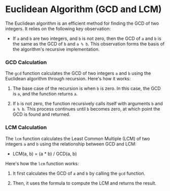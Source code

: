 # Euclidean Algorithm (GCD and LCM)

The Euclidean algorithm is an efficient method for finding the GCD of two integers. It relies on the following key observation:

- If `a` and `b` are two integers, and `b` is not zero, then the GCD of `a` and `b` is the same as the GCD of `b` and `a % b`. This observation forms the basis of the algorithm's recursive implementation.

### GCD Calculation

The `gcd` function calculates the GCD of two integers `a` and `b` using the Euclidean algorithm through recursion. Here's how it works:

1. The base case of the recursion is when `b` is zero. In this case, the GCD is `a`, and the function returns `a`.

2. If `b` is not zero, the function recursively calls itself with arguments `b` and `a % b`. This process continues until `b` becomes zero, at which point the GCD is found and returned.

### LCM Calculation

The `lcm` function calculates the Least Common Multiple (LCM) of two integers `a` and `b` using the relationship between GCD and LCM:

- LCM(a, b) = (a * b) / GCD(a, b)

Here's how the `lcm` function works:

1. It first calculates the GCD of `a` and `b` by calling the `gcd` function.

2. Then, it uses the formula to compute the LCM and returns the result.

